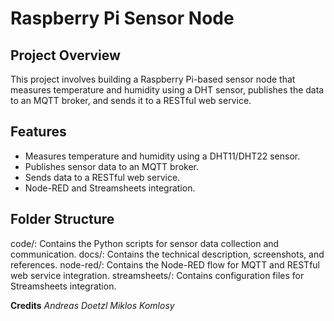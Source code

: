 # Raspberry Pi Sensor Node

## Project Overview
This project involves building a Raspberry Pi-based sensor node that measures temperature and humidity using a DHT sensor, publishes the data to an MQTT broker, and sends it to a RESTful web service.

## Features
- Measures temperature and humidity using a DHT11/DHT22 sensor.
- Publishes sensor data to an MQTT broker.
- Sends data to a RESTful web service.
- Node-RED and Streamsheets integration.

## Folder Structure
code/: Contains the Python scripts for sensor data collection and communication.
docs/: Contains the technical description, screenshots, and references.
node-red/: Contains the Node-RED flow for MQTT and RESTful web service integration.
streamsheets/: Contains configuration files for Streamsheets integration.

**Credits**
*Andreas Doetzl*
*Miklos Komlosy*